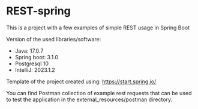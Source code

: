 # REST-spring
This is a project with a few examples of simple REST usage in Spring Boot

Version of the used libraries/software:
- Java: 17.0.7
- Spring boot: 3.1.0
- Postgresql 10
- IntelliJ: 2023.1.2

Template of the project created using:
https://start.spring.io/

You can find Postman collection of example rest requests that can be used to test the application in the external_resources/postman directory.
